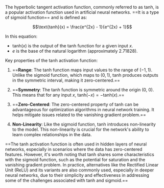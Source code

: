 The hyperbolic tangent activation function, commonly referred to as tanh, is a popular activation function used in artificial neural networks. ==It is a type of sigmoid function== and is defined as:

$$\text{tanh}(x) = \frac{e^{2x} - 1}{e^{2x} + 1}$$

In this equation:
- $\text{tanh}(x)$ is the output of the tanh function for a given input $x$.
- $e$ is the base of the natural logarithm (approximately 2.71828).

Key properties of the tanh activation function:

1. ==**Range**: The tanh function maps input values to the range of $(-1, 1)$. Unlike the sigmoid function, which maps to $(0, 1)$, tanh produces outputs in the symmetric interval, making it zero-centered.==

2. ==**Symmetry**: The tanh function is symmetric around the origin (0, 0). This means that for any input $x$, $\text{tanh}(-x) = -\text{tanh}(x)$.==

3. ==**Zero-Centered**: The zero-centered property of tanh can be advantageous for optimization algorithms in neural network training. It helps mitigate issues related to the vanishing gradient problem.==

4. **Non-Linearity**: Like the sigmoid function, tanh introduces non-linearity to the model. This non-linearity is crucial for the network's ability to learn complex relationships in the data.

==The tanh activation function is often used in hidden layers of neural networks, especially in scenarios where the data has zero-centered features. However, it's worth noting that tanh shares some characteristics with the sigmoid function, such as the potential for saturation and the vanishing gradient problem. In practice, alternatives like the Rectified Linear Unit (ReLU) and its variants are also commonly used, especially in deeper neural networks, due to their simplicity and effectiveness in addressing some of the challenges associated with tanh and sigmoid.==